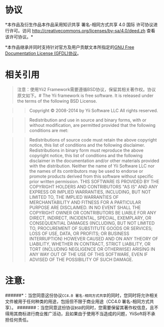 协议
=========
*本作品及衍生作品本作品采用知识共享 署名-相同方式共享 4.0 国际 许可协议进行许可。访问 http://creativecommons.org/licenses/by-sa/4.0/deed.zh 查看该许可协议。\*

*本作品继承并同时支持针对官方及用户贡献文本所指定的[GNU Free Documentation License (GFDL)协议](http://www.gnu.org/copyleft/fdl.html)。

相关引用
=========
> 注意：使用Yii2 Framework需要遵循BSD协议，保留其相关著作权。协议原文如下。\#
> The Yii framework is free software. It is released under the terms of the following BSD License.

>>Copyright © 2008-2014 by Yii Software LLC
>>All rights reserved.

>>Redistribution and use in source and binary forms, with or without modification, are permitted provided that the following conditions are met:

>>Redistributions of source code must retain the above copyright notice, this list of conditions and the following disclaimer.
>>Redistributions in binary form must reproduce the above copyright notice, this list of conditions and the following disclaimer in the documentation and/or other materials provided with the distribution.
>>Neither the name of Yii Software LLC nor the names of its contributors may be used to endorse or promote products derived from this software without specific prior written permission.
>>THIS SOFTWARE IS PROVIDED BY THE COPYRIGHT HOLDERS AND CONTRIBUTORS "AS IS" AND ANY EXPRESS OR IMPLIED WARRANTIES, INCLUDING, BUT NOT LIMITED TO, THE IMPLIED WARRANTIES OF MERCHANTABILITY AND FITNESS FOR A PARTICULAR PURPOSE ARE DISCLAIMED. IN NO EVENT SHALL THE COPYRIGHT OWNER OR CONTRIBUTORS BE LIABLE FOR ANY DIRECT, INDIRECT, INCIDENTAL, SPECIAL, EXEMPLARY, OR CONSEQUENTIAL DAMAGES (INCLUDING, BUT NOT LIMITED TO, PROCUREMENT OF SUBSTITUTE GOODS OR SERVICES; LOSS OF USE, DATA, OR PROFITS; OR BUSINESS INTERRUPTION) HOWEVER CAUSED AND ON ANY THEORY OF LIABILITY, WHETHER IN CONTRACT, STRICT LIABILITY, OR TORT (INCLUDING NEGLIGENCE OR OTHERWISE) ARISING IN ANY WAY OUT OF THE USE OF THIS SOFTWARE, EVEN IF ADVISED OF THE POSSIBILITY OF SUCH DAMAGE.

注意:
=========
######\*：当您同意这份协议``CC4.0 署名-相同方式共享``的同时，您同时将允许相关文件被用于任何种类的用途，包括但不限于商业用途（CC4.0 署名-相同方式共享）。
######\#：当您同意这份协议``BSD``的同时，您需要保留其著作权信息，且不得用其商标进行商业推广活动，且如果由于使用不当造成的问题，YiiSoft将不承担任何责任。
